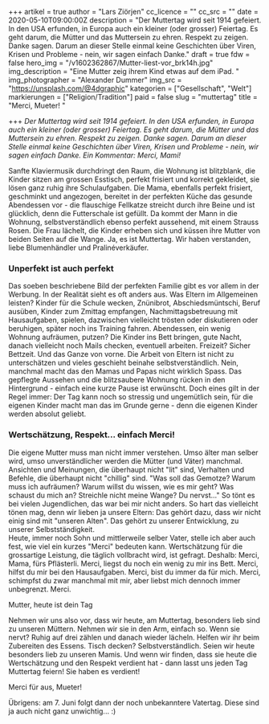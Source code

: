 +++
artikel = true
author = "Lars Ziörjen"
cc_licence = ""
cc_src = ""
date = 2020-05-10T09:00:00Z
description = "Der Muttertag wird seit 1914 gefeiert. In den USA erfunden, in Europa auch ein kleiner (oder grosser) Feiertag. Es geht darum, die Mütter und das Muttersein zu ehren. Respekt zu zeigen. Danke sagen. Darum an dieser Stelle einmal keine Geschichten über Viren, Krisen und Probleme - nein, wir sagen einfach Danke."
draft = true
fdw = false
hero_img = "/v1602362867/Mutter-liest-vor_brk14h.jpg"
img_description = "Eine Mutter zeig ihrem Kind etwas auf dem iPad. "
img_photographer = "Alexander Dummer"
img_src = "https://unsplash.com/@4dgraphic"
kategorien = ["Gesellschaft", "Welt"]
markierungen = ["Religion/Tradition"]
paid = false
slug = "muttertag"
title = "Merci, Mueter! "

+++
_Der Muttertag wird seit 1914 gefeiert. In den USA erfunden, in Europa auch ein kleiner (oder grosser) Feiertag. Es geht darum, die Mütter und das Muttersein zu ehren. Respekt zu zeigen. Danke sagen. Darum an dieser Stelle einmal keine Geschichten über Viren, Krisen und Probleme - nein, wir sagen einfach Danke. Ein Kommentar: Merci, Mami!_

Sanfte Klaviermusik durchdringt den Raum, die Wohnung ist blitzblank, die Kinder sitzen am grossen Esstisch, perfekt frisiert und korrekt gekleidet, sie lösen ganz ruhig ihre Schulaufgaben. Die Mama, ebenfalls perfekt frisiert, geschminkt und angezogen, bereitet in der perfekten Küche das gesunde Abendessen vor - die flauschige Fellkatze streicht durch ihre Beine und ist glücklich, denn die Futterschale ist gefüllt. Da kommt der Mann in die Wohnung, selbstverständlich ebenso perfekt aussehend, mit einem Strauss Rosen. Die Frau lächelt, die Kinder erheben sich und küssen ihre Mutter von beiden Seiten auf die Wange. Ja, es ist Muttertag. Wir haben verstanden, liebe Blumenhändler und Pralinéverkäufer.​

### **Unperfekt ist auch perfekt**

Das soeben beschriebene Bild der perfekten Familie gibt es vor allem in der Werbung. In der Realität sieht es oft anders aus. Was Eltern im Allgemeinen leisten? Kinder für die Schule wecken, Znünibrot, Abschiedsmüntschi, Beruf ausüben, Kinder zum Zmittag empfangen, Nachmittagsbetreuung mit Hausaufgaben, spielen, dazwischen vielleicht trösten oder diskutieren oder beruhigen, später noch ins Training fahren. Abendessen, ein wenig Wohnung aufräumen, putzen? Die Kinder ins Bett bringen, gute Nacht, danach vielleicht noch Mails checken, eventuell arbeiten. Freizeit? Sicher Bettzeit. Und das Ganze von vorne. Die Arbeit von Eltern ist nicht zu unterschätzen und vieles geschieht beinahe selbstverständlich. Nein, manchmal macht das den Mamas und Papas nicht wirklich Spass. Das gepflegte Aussehen und die blitzsaubere Wohnung rücken in den Hintergrund - einfach eine kurze Pause ist erwünscht. Doch eines gilt in der Regel immer: Der Tag kann noch so stressig und ungemütlich sein, für die eigenen Kinder macht man das im Grunde gerne - denn die eigenen Kinder werden absolut geliebt.

### **Wertschätzung, Respekt... einfach Merci!**

Die eigene Mutter muss man nicht immer verstehen. Umso älter man selber wird, umso unverständlicher werden die Mütter (und Väter) manchmal. Ansichten und Meinungen, die überhaupt nicht "lit" sind, Verhalten und Befehle, die überhaupt nicht "chillig" sind. "Was soll das Gemotze? Warum muss ich aufräumen? Warum willst du wissen, wie es mir geht? Was schaust du mich an? Streichle nicht meine Wange? Du nervst..." So tönt es bei vielen Jugendlichen, das war bei mir nicht anders. So hart das vielleicht tönen mag, denn wir lieben ja unsere Eltern: Das gehört dazu, dass wir nicht einig sind mit "unseren Alten". Das gehört zu unserer Entwicklung, zu unserer Selbstständigkeit.  
Heute, immer noch Sohn und mittlerweile selber Vater, stelle ich aber auch fest, wie viel ein kurzes "Merci" bedeuten kann. Wertschätzung für die grossartige Leistung, die täglich vollbracht wird, ist gefragt. Deshalb: Merci, Mama, fürs Pflästerli. Merci, liegst du noch ein wenig zu mir ins Bett. Merci, hilfst du mir bei den Hausaufgaben. Merci, bist du immer da für mich. Merci, schimpfst du zwar manchmal mit mir, aber liebst mich dennoch immer unbegrenzt. Merci.

Mutter, heute ist dein Tag

Nehmen wir uns also vor, dass wir heute, am Muttertag, besonders lieb sind zu unseren Müttern. Nehmen wir sie in den Arm, einfach so. Wenn sie nervt? Ruhig auf drei zählen und danach wieder lächeln. Helfen wir ihr beim Zubereiten des Essens. Tisch decken? Selbstverständlich. Seien wir heute besonders lieb zu unseren Mamis. Und wenn wir finden, dass sie heute die Wertschätzung und den Respekt verdient hat - dann lasst uns jeden Tag Muttertag feiern! Sie haben es verdient!

Merci für aus, Mueter!

​Übrigens: am 7. Juni folgt dann der noch unbekanntere Vatertag. Diese sind ja auch nicht ganz unwichtig... :)